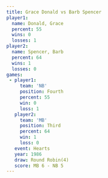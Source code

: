 ```yaml
---
title: Grace Donald vs Barb Spencer
player1:             
  name: Donald, Grace
  percent: 55        
  wins: 0            
  losses: 1          
player2:             
  name: Spencer, Barb
  percent: 64        
  wins: 1            
  losses: 0          
games:
 - player1:          
     team: 'NB'      
     position: Fourth
     percent: 55     
     win: 0          
     loss: 1         
   player2:         
     team: 'MB'     
     position: Third
     percent: 64    
     win: 1         
     loss: 0        
   event: Hearts       
   year: 1986          
   draw: Round Robin(4)
   score: MB 6 - NB 5  
---
```

